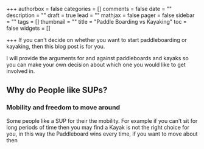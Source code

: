 +++
authorbox = false
categories = []
comments = false
date = ""
description = ""
draft = true
lead = ""
mathjax = false
pager = false
sidebar = ""
tags = []
thumbnail = ""
title = "Paddle Boarding vs Kayaking"
toc = false
widgets = []

+++
If you can't decide on whether you want to start paddleboarding or kayaking, then this blog post is for you.

I will provide the arguments for and against paddleboards and kayaks so you can make your own decision about which one you would like to get involved in.

## Why do People like SUPs?

### Mobility and freedom to move around

Some people like a SUP for their the mobility.  For example if you can't sit for long periods of time then you may find a Kayak is not the right choice for you, in this way the Paddleboard wins every time, if you want to move about then 